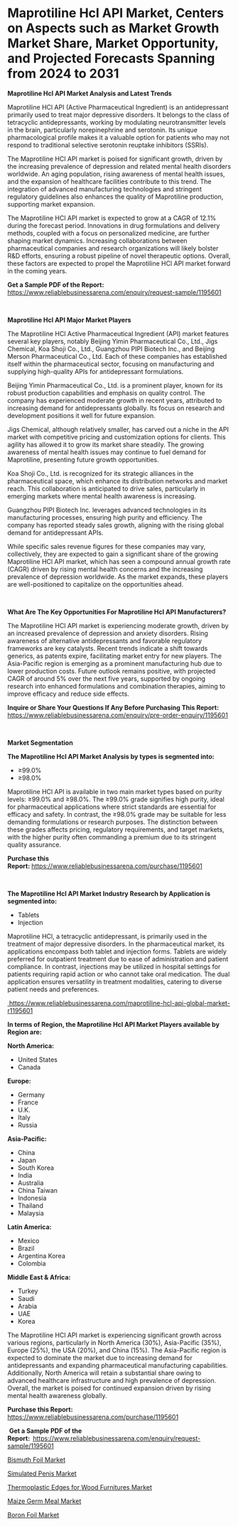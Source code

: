 <p><h1>Maprotiline Hcl API Market, Centers on Aspects such as Market Growth Market Share, Market Opportunity, and Projected Forecasts Spanning from 2024 to 2031</h1></p><p><strong>Maprotiline Hcl API Market Analysis and Latest Trends</strong></p>
<p><p>Maprotiline HCl API (Active Pharmaceutical Ingredient) is an antidepressant primarily used to treat major depressive disorders. It belongs to the class of tetracyclic antidepressants, working by modulating neurotransmitter levels in the brain, particularly norepinephrine and serotonin. Its unique pharmacological profile makes it a valuable option for patients who may not respond to traditional selective serotonin reuptake inhibitors (SSRIs).</p><p>The Maprotiline HCl API market is poised for significant growth, driven by the increasing prevalence of depression and related mental health disorders worldwide. An aging population, rising awareness of mental health issues, and the expansion of healthcare facilities contribute to this trend. The integration of advanced manufacturing technologies and stringent regulatory guidelines also enhances the quality of Maprotiline production, supporting market expansion.</p><p>The Maprotiline HCl API market is expected to grow at a CAGR of 12.1% during the forecast period. Innovations in drug formulations and delivery methods, coupled with a focus on personalized medicine, are further shaping market dynamics. Increasing collaborations between pharmaceutical companies and research organizations will likely bolster R&D efforts, ensuring a robust pipeline of novel therapeutic options. Overall, these factors are expected to propel the Maprotiline HCl API market forward in the coming years.</p></p>
<p><strong>Get a Sample PDF of the Report:&nbsp;</strong> <a href="https://www.reliablebusinessarena.com/enquiry/request-sample/1195601?utm_campaign=1420&utm_medium=2&utm_source=Github&utm_content=ia&utm_term=06122024&utm_id=maprotiline-hcl-api">https://www.reliablebusinessarena.com/enquiry/request-sample/1195601</a></p>
<p>&nbsp;</p>
<p><strong>Maprotiline Hcl API Major Market Players</strong></p>
<p><p>The Maprotiline HCl Active Pharmaceutical Ingredient (API) market features several key players, notably Beijing Yimin Pharmaceutical Co., Ltd., Jigs Chemical, Koa Shoji Co., Ltd., Guangzhou PIPI Biotech Inc., and Beijing Merson Pharmaceutical Co., Ltd. Each of these companies has established itself within the pharmaceutical sector, focusing on manufacturing and supplying high-quality APIs for antidepressant formulations.</p><p>Beijing Yimin Pharmaceutical Co., Ltd. is a prominent player, known for its robust production capabilities and emphasis on quality control. The company has experienced moderate growth in recent years, attributed to increasing demand for antidepressants globally. Its focus on research and development positions it well for future expansion.</p><p>Jigs Chemical, although relatively smaller, has carved out a niche in the API market with competitive pricing and customization options for clients. This agility has allowed it to grow its market share steadily. The growing awareness of mental health issues may continue to fuel demand for Maprotiline, presenting future growth opportunities.</p><p>Koa Shoji Co., Ltd. is recognized for its strategic alliances in the pharmaceutical space, which enhance its distribution networks and market reach. This collaboration is anticipated to drive sales, particularly in emerging markets where mental health awareness is increasing.</p><p>Guangzhou PIPI Biotech Inc. leverages advanced technologies in its manufacturing processes, ensuring high purity and efficiency. The company has reported steady sales growth, aligning with the rising global demand for antidepressant APIs.</p><p>While specific sales revenue figures for these companies may vary, collectively, they are expected to gain a significant share of the growing Maprotiline HCl API market, which has seen a compound annual growth rate (CAGR) driven by rising mental health concerns and the increasing prevalence of depression worldwide. As the market expands, these players are well-positioned to capitalize on the opportunities ahead.</p></p>
<p>&nbsp;</p>
<p><strong>What Are The Key Opportunities For Maprotiline Hcl API Manufacturers?</strong></p>
<p><p>The Maprotiline HCl API market is experiencing moderate growth, driven by an increased prevalence of depression and anxiety disorders. Rising awareness of alternative antidepressants and favorable regulatory frameworks are key catalysts. Recent trends indicate a shift towards generics, as patents expire, facilitating market entry for new players. The Asia-Pacific region is emerging as a prominent manufacturing hub due to lower production costs. Future outlook remains positive, with projected CAGR of around 5% over the next five years, supported by ongoing research into enhanced formulations and combination therapies, aiming to improve efficacy and reduce side effects.</p></p>
<p><strong>Inquire or Share Your Questions If Any Before Purchasing This Report:</strong> <a href="https://www.reliablebusinessarena.com/enquiry/pre-order-enquiry/1195601?utm_campaign=1420&utm_medium=2&utm_source=Github&utm_content=ia&utm_term=06122024&utm_id=maprotiline-hcl-api">https://www.reliablebusinessarena.com/enquiry/pre-order-enquiry/1195601</a></p>
<p>&nbsp;</p>
<p><strong>Market Segmentation</strong></p>
<p><strong>The Maprotiline Hcl API Market Analysis by types is segmented into:</strong></p>
<p><ul><li>≥99.0%</li><li>≥98.0%</li></ul></p>
<p><p>Maprotiline HCl API is available in two main market types based on purity levels: ≥99.0% and ≥98.0%. The ≥99.0% grade signifies high purity, ideal for pharmaceutical applications where strict standards are essential for efficacy and safety. In contrast, the ≥98.0% grade may be suitable for less demanding formulations or research purposes. The distinction between these grades affects pricing, regulatory requirements, and target markets, with the higher purity often commanding a premium due to its stringent quality assurance.</p></p>
<p><strong>Purchase this Report:&nbsp;</strong><a href="https://www.reliablebusinessarena.com/purchase/1195601?utm_campaign=1420&utm_medium=2&utm_source=Github&utm_content=ia&utm_term=06122024&utm_id=maprotiline-hcl-api">https://www.reliablebusinessarena.com/purchase/1195601</a></p>
<p>&nbsp;</p>
<p><strong>The Maprotiline Hcl API Market Industry Research by Application is segmented into:</strong></p>
<p><ul><li>Tablets</li><li>Injection</li></ul></p>
<p><p>Maprotiline HCl, a tetracyclic antidepressant, is primarily used in the treatment of major depressive disorders. In the pharmaceutical market, its applications encompass both tablet and injection forms. Tablets are widely preferred for outpatient treatment due to ease of administration and patient compliance. In contrast, injections may be utilized in hospital settings for patients requiring rapid action or who cannot take oral medication. The dual application ensures versatility in treatment modalities, catering to diverse patient needs and preferences.</p></p>
<p><a href="https://www.reliablebusinessarena.com/maprotiline-hcl-api-global-market-r1195601?utm_campaign=1420&utm_medium=2&utm_source=Github&utm_content=ia&utm_term=06122024&utm_id=maprotiline-hcl-api">&nbsp;https://www.reliablebusinessarena.com/maprotiline-hcl-api-global-market-r1195601</a></p>
<p><strong>In terms of Region, the Maprotiline Hcl API Market Players available by Region are:</strong></p>
<p>
    <p> <strong> North America: </strong>
        <ul>
            <li>United States</li>
            <li>Canada</li>
        </ul>
        </p> 
    <p> <strong> Europe: </strong>
        <ul>
            <li>Germany</li>
            <li>France</li>
            <li>U.K.</li>
            <li>Italy</li>
            <li>Russia</li>
        </ul>
        </p> 
    <p> <strong> Asia-Pacific: </strong>
        <ul>
            <li>China</li>
            <li>Japan</li>
            <li>South Korea</li>
            <li>India</li>
            <li>Australia</li>
            <li>China Taiwan</li>
            <li>Indonesia</li>
            <li>Thailand</li>
            <li>Malaysia</li>
        </ul>
        </p> 
    <p> <strong> Latin America: </strong>
        <ul>
            <li>Mexico</li>
            <li>Brazil</li>
            <li>Argentina Korea</li>
            <li>Colombia</li>
        </ul>
        </p> 
    <p> <strong> Middle East & Africa: </strong>
        <ul>
            <li>Turkey</li>
            <li>Saudi</li>
            <li>Arabia</li>
            <li>UAE</li>
            <li>Korea</li>
        </ul>
    </p>
    </p>
<p><p>The Maprotiline HCl API market is experiencing significant growth across various regions, particularly in North America (30%), Asia-Pacific (35%), Europe (25%), the USA (20%), and China (15%). The Asia-Pacific region is expected to dominate the market due to increasing demand for antidepressants and expanding pharmaceutical manufacturing capabilities. Additionally, North America will retain a substantial share owing to advanced healthcare infrastructure and high prevalence of depression. Overall, the market is poised for continued expansion driven by rising mental health awareness globally.</p></p>
<p><strong>Purchase this Report: </strong><a href="https://www.reliablebusinessarena.com/purchase/1195601?utm_campaign=1420&utm_medium=2&utm_source=Github&utm_content=ia&utm_term=06122024&utm_id=maprotiline-hcl-api">https://www.reliablebusinessarena.com/purchase/1195601</a></p>
<p>&nbsp;<strong>Get a Sample PDF of the Report:&nbsp;&nbsp;</strong><a href="https://www.reliablebusinessarena.com/enquiry/request-sample/1195601?utm_campaign=1420&utm_medium=2&utm_source=Github&utm_content=ia&utm_term=06122024&utm_id=maprotiline-hcl-api">https://www.reliablebusinessarena.com/enquiry/request-sample/1195601</a></p>
<p><strong></strong></p>
<p><p><a href="https://www.linkedin.com/pulse/bismuth-foil-market-size-type-product-global-industry-analysis-mofwf?utm_campaign=1420&utm_medium=2&utm_source=Github&utm_content=ia&utm_term=06122024&utm_id=maprotiline-hcl-api">Bismuth Foil Market</a></p><p><a href="https://issuu.com/reportprime-2/docs/simulated-penis-market-size-2030.pptx?utm_campaign=1420&utm_medium=2&utm_source=Github&utm_content=ia&utm_term=06122024&utm_id=maprotiline-hcl-api">Simulated Penis Market</a></p><p><a href="https://github.com/willjis/Market-Research-Report-List-1/blob/main/thermoplastic-edges-for-wood-furnitures-market.md?utm_campaign=1420&utm_medium=2&utm_source=Github&utm_content=ia&utm_term=06122024&utm_id=maprotiline-hcl-api">Thermoplastic Edges for Wood Furnitures Market</a></p><p><a href="https://issuu.com/reportprime-2/docs/maize-germ-meal-market-size-2030.pptx?utm_campaign=1420&utm_medium=2&utm_source=Github&utm_content=ia&utm_term=06122024&utm_id=maprotiline-hcl-api">Maize Germ Meal Market</a></p><p><a href="https://www.linkedin.com/pulse/boron-foil-momentum-charting-58-cagr-path-2024-2031-reportology-ywilc?utm_campaign=1420&utm_medium=2&utm_source=Github&utm_content=ia&utm_term=06122024&utm_id=maprotiline-hcl-api">Boron Foil Market</a></p></p>